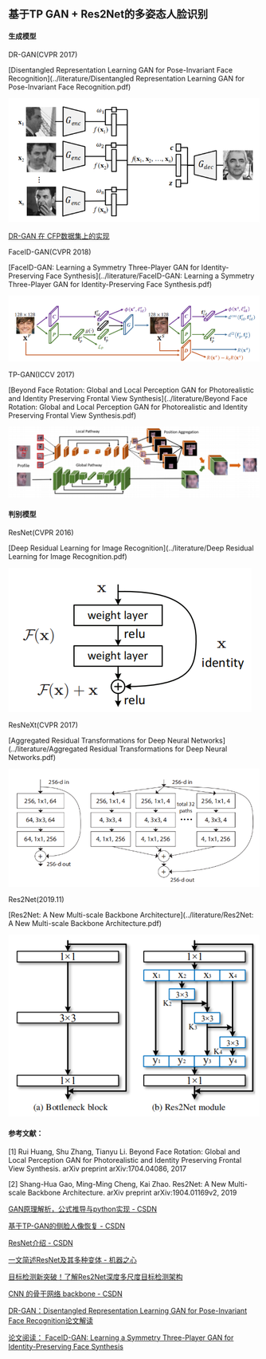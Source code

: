 ## 基于TP GAN + Res2Net的多姿态人脸识别

#### 生成模型

DR-GAN(CVPR 2017)

[Disentangled Representation Learning GAN for Pose-Invariant Face Recognition](../literature/Disentangled Representation Learning GAN for Pose-Invariant Face Recognition.pdf)

![DR-GAN](../imgs/DR-GAN.png)

[DR-GAN 在 CFP数据集上的实现](https://github.com/kayamin/DR-GAN)

FaceID-GAN(CVPR 2018)

[FaceID-GAN: Learning a Symmetry Three-Player GAN for Identity-Preserving Face Synthesis](../literature/FaceID-GAN: Learning a Symmetry Three-Player GAN for Identity-Preserving Face Synthesis.pdf)

![FaceID-GAN](../imgs/FaceID-GAN.png)

TP-GAN(ICCV 2017)

[Beyond Face Rotation: Global and Local Perception GAN for Photorealistic and Identity Preserving Frontal View Synthesis](../literature/Beyond Face Rotation: Global and Local Perception GAN for Photorealistic and Identity Preserving Frontal View Synthesis.pdf)

![TP-GAN](../imgs/TP-GAN.png)

#### 判别模型

ResNet(CVPR 2016)

[Deep Residual Learning for Image Recognition](../literature/Deep Residual Learning for Image Recognition.pdf)

![ResNet](../imgs/ResNet.png)

ResNeXt(CVPR 2017)

[Aggregated Residual Transformations for Deep Neural Networks](../literature/Aggregated Residual Transformations for Deep Neural Networks.pdf)

![ResNeXt](../imgs/ResNeXt.png)

Res2Net(2019.11)

[Res2Net: A New Multi-scale Backbone Architecture](../literature/Res2Net: A New Multi-scale Backbone Architecture.pdf)

![Res2NeXt](../imgs/Res2Net.png)

#### 参考文献：

[1] Rui Huang, Shu Zhang, Tianyu Li. Beyond Face Rotation: Global and Local Perception GAN for Photorealistic and Identity Preserving Frontal View Synthesis. arXiv preprint arXiv:1704.04086, 2017

[2] Shang-Hua Gao, Ming-Ming Cheng, Kai Zhao. Res2Net: A New Multi-scale Backbone Architecture. arXiv preprint arXiv:1904.01169v2, 2019

[GAN原理解析，公式推导与python实现 - CSDN](https://blog.csdn.net/qq_39422642/article/details/79004646)

[基于TP-GAN的侧脸人像恢复 - CSDN](https://blog.csdn.net/zhuimengshaonian66/article/details/83413646)

[ResNet介绍 - CSDN](https://blog.csdn.net/u013181595/article/details/80990930)

[一文简述ResNet及其多种变体 - 机器之心](https://mbd.baidu.com/newspage/data/landingshare?pageType=1&isBdboxFrom=1&context=%7B%22nid%22%3A%22news_9688944228228558526%22%7D)

[目标检测新突破！了解Res2Net深度多尺度目标检测架构](https://mp.weixin.qq.com/s?__biz=MzIxODM4MjA5MA==&mid=2247492127&idx=4&sn=3f0a147210a7cda8a5d326955ec915c9&chksm=97e9c87aa09e416cc19c164c6b3db2c99234c6a9ab86f1c4c6fa7f3f2197527cb55fbff9513a&mpshare=1&scene=1&srcid=12176cj61Wv4If5KRSFFmlls&sharer_sharetime=1576572914152&sharer_shareid=84848f604153d18786b882c837b05da7&exportkey=AxvPZDRbE%2B6n%2FKtCXDGXrU4%3D&pass_ticket=SxgxXcAY9XDPbROh1yfM9gGW4H9kX%2BJ%2B%2FPqm6E2x1D6Y5KVn2EDxWXvI6s8%2BvRsC#rd)

[CNN 的骨干网络 backbone - CSDN](https://blog.csdn.net/baishuo8/article/details/89926028)

[DR-GAN：Disentangled Representation Learning GAN for Pose-Invariant Face Recognition论文解读](https://blog.csdn.net/qq_34914551/article/details/87365119)

[论文阅读： FaceID-GAN: Learning a Symmetry Three-Player GAN for Identity-Preserving Face Synthesis](https://blog.csdn.net/tobale/article/details/80841361)

